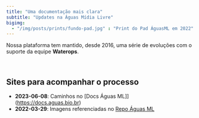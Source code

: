 ```yaml
---
title: "Uma documentação mais clara"
subtitle: "Updates na Águas Mídia Livre"
bigimg: 
  - "/img/posts/prints/fundo-pad.jpg" : "Print do Pad ÁguasML em 2022"
---
```


Nossa plataforma tem mantido, desde 2016, uma série de evoluções com o suporte da equipe **Waterops**.

<br>

## Sites para acompanhar o processo

- **2023-06-08**: Caminhos no [Docs Águas ML]](https://docs.aguas.bio.br)
- **2022-03-29**: Imagens referenciadas no [Repo Águas ML](https://img.aguas.dev)


<br>
